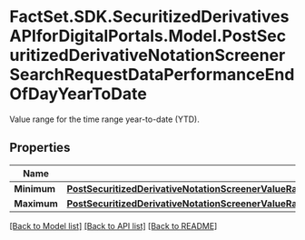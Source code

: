 # FactSet.SDK.SecuritizedDerivativesAPIforDigitalPortals.Model.PostSecuritizedDerivativeNotationScreenerSearchRequestDataPerformanceEndOfDayYearToDate
Value range for the time range year-to-date (YTD).

## Properties

Name | Type | Description | Notes
------------ | ------------- | ------------- | -------------
**Minimum** | [**PostSecuritizedDerivativeNotationScreenerValueRangesGetRequestDataKeyFiguresBonusYieldRelativeMinimum**](PostSecuritizedDerivativeNotationScreenerValueRangesGetRequestDataKeyFiguresBonusYieldRelativeMinimum.md) |  | [optional] 
**Maximum** | [**PostSecuritizedDerivativeNotationScreenerValueRangesGetRequestDataCapitalProtectionMaximum**](PostSecuritizedDerivativeNotationScreenerValueRangesGetRequestDataCapitalProtectionMaximum.md) |  | [optional] 

[[Back to Model list]](../README.md#documentation-for-models) [[Back to API list]](../README.md#documentation-for-api-endpoints) [[Back to README]](../README.md)

